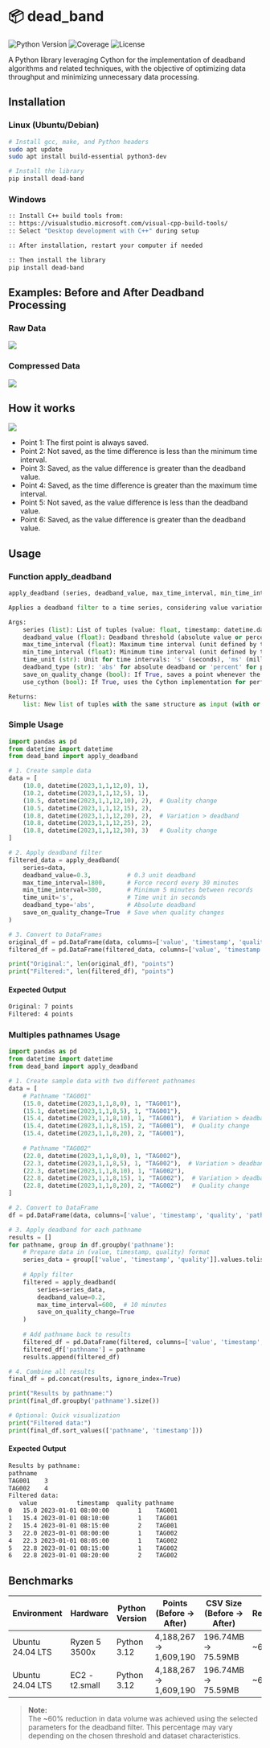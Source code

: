 # 📦 dead_band

![Python Version](https://img.shields.io/badge/python->=3.9,<4-blue.svg)
![Coverage](https://img.shields.io/badge/coverage-100.0%25-brightgreen.svg)
![License](https://img.shields.io/badge/license-MIT-green.svg)

A Python library leveraging Cython for the implementation of deadband algorithms and related techniques, with the objective of optimizing data throughput and minimizing unnecessary data processing.

## Installation

### Linux (Ubuntu/Debian)

```bash
# Install gcc, make, and Python headers
sudo apt update
sudo apt install build-essential python3-dev

# Install the library
pip install dead-band
```

### Windows
```bash
:: Install C++ build tools from:
:: https://visualstudio.microsoft.com/visual-cpp-build-tools/
:: Select "Desktop development with C++" during setup

:: After installation, restart your computer if needed

:: Then install the library
pip install dead-band
```

## Examples: Before and After Deadband Processing

### Raw Data
<img src="https://raw.githubusercontent.com/glaucofilho/dead_band/refs/heads/main/resources/png/plot.png" width="auto" height="auto">

### Compressed Data
<img src="https://raw.githubusercontent.com/glaucofilho/dead_band/refs/heads/main/resources/png/compressed_plot.png" width="auto" height="auto">

## How it works
<img src="https://raw.githubusercontent.com/glaucofilho/dead_band/refs/heads/main/resources/png/how_it_works.png" width="auto" height="auto">

* Point 1: The first point is always saved.
* Point 2: Not saved, as the time difference is less than the minimum time interval.
* Point 3: Saved, as the value difference is greater than the deadband value.
* Point 4: Saved, as the time difference is greater than the maximum time interval.
* Point 5: Not saved, as the value difference is less than the deadband value.
* Point 6: Saved, as the value difference is greater than the deadband value.

## Usage

### Function apply_deadband
```python
apply_deadband (series, deadband_value, max_time_interval, min_time_interval=0, time_unit='s', deadband_type='abs', save_on_quality_change=True, use_cython=True)

Applies a deadband filter to a time series, considering value variation, time intervals (in selectable units), and optional quality changes.

Args:
    series (list): List of tuples (value: float, timestamp: datetime.datetime, quality: Optional[int]). Quality can be omitted (value, timestamp) or included (value, timestamp, quality).
    deadband_value (float): Deadband threshold (absolute value or percentage, depending on deadband_type).
    max_time_interval (float): Maximum time interval (unit defined by time_unit) to force saving a new point.
    min_time_interval (float): Minimum time interval (unit defined by time_unit) to allow saving a new point even with small variation. Default is 0.
    time_unit (str): Unit for time intervals: 's' (seconds), 'ms' (milliseconds), or 'us' (microseconds). Default is 's'.
    deadband_type (str): 'abs' for absolute deadband or 'percent' for percentage-based deadband. Default is 'abs'.
    save_on_quality_change (bool): If True, saves a point whenever the quality changes compared to the last saved point. Only used when quality is provided in the series. Default is True.
    use_cython (bool): If True, uses the Cython implementation for performance. Default is True.

Returns:
    list: New list of tuples with the same structure as input (with or without quality) after applying the deadband filter.
```

### Simple Usage
```python
import pandas as pd
from datetime import datetime
from dead_band import apply_deadband

# 1. Create sample data
data = [
    (10.0, datetime(2023,1,1,12,0), 1),
    (10.2, datetime(2023,1,1,12,5), 1),
    (10.5, datetime(2023,1,1,12,10), 2),  # Quality change
    (10.5, datetime(2023,1,1,12,15), 2),
    (10.8, datetime(2023,1,1,12,20), 2),  # Variation > deadband
    (10.8, datetime(2023,1,1,12,25), 2),
    (10.8, datetime(2023,1,1,12,30), 3)   # Quality change
]

# 2. Apply deadband filter
filtered_data = apply_deadband(
    series=data,
    deadband_value=0.3,          # 0.3 unit deadband
    max_time_interval=1800,      # Force record every 30 minutes
    min_time_interval=300,       # Minimum 5 minutes between records
    time_unit='s',               # Time unit in seconds
    deadband_type='abs',         # Absolute deadband
    save_on_quality_change=True  # Save when quality changes
)

# 3. Convert to DataFrames
original_df = pd.DataFrame(data, columns=['value', 'timestamp', 'quality'])
filtered_df = pd.DataFrame(filtered_data, columns=['value', 'timestamp', 'quality'])

print("Original:", len(original_df), "points")
print("Filtered:", len(filtered_df), "points")
```
#### Expected Output
```bash
Original: 7 points
Filtered: 4 points
```

### Multiples pathnames Usage
```python
import pandas as pd
from datetime import datetime
from dead_band import apply_deadband

# 1. Create sample data with two different pathnames
data = [
    # Pathname "TAG001"
    (15.0, datetime(2023,1,1,8,0), 1, "TAG001"),
    (15.1, datetime(2023,1,1,8,5), 1, "TAG001"),
    (15.4, datetime(2023,1,1,8,10), 1, "TAG001"),  # Variation > deadband
    (15.4, datetime(2023,1,1,8,15), 2, "TAG001"),  # Quality change
    (15.4, datetime(2023,1,1,8,20), 2, "TAG001"),
    
    # Pathname "TAG002"
    (22.0, datetime(2023,1,1,8,0), 1, "TAG002"),
    (22.3, datetime(2023,1,1,8,5), 1, "TAG002"),  # Variation > deadband
    (22.3, datetime(2023,1,1,8,10), 1, "TAG002"),
    (22.8, datetime(2023,1,1,8,15), 1, "TAG002"),  # Variation > deadband
    (22.8, datetime(2023,1,1,8,20), 2, "TAG002")   # Quality change
]

# 2. Convert to DataFrame
df = pd.DataFrame(data, columns=['value', 'timestamp', 'quality', 'pathname'])

# 3. Apply deadband for each pathname
results = []
for pathname, group in df.groupby('pathname'):
    # Prepare data in (value, timestamp, quality) format
    series_data = group[['value', 'timestamp', 'quality']].values.tolist()
    
    # Apply filter
    filtered = apply_deadband(
        series=series_data,
        deadband_value=0.2,
        max_time_interval=600,  # 10 minutes
        save_on_quality_change=True
    )
    
    # Add pathname back to results
    filtered_df = pd.DataFrame(filtered, columns=['value', 'timestamp', 'quality'])
    filtered_df['pathname'] = pathname
    results.append(filtered_df)

# 4. Combine all results
final_df = pd.concat(results, ignore_index=True)

print("Results by pathname:")
print(final_df.groupby('pathname').size())

# Optional: Quick visualization
print("Filtered data:")
print(final_df.sort_values(['pathname', 'timestamp']))
```
#### Expected Output
```bash
Results by pathname:
pathname
TAG001    3
TAG002    4
Filtered data:
   value           timestamp  quality pathname
0   15.0 2023-01-01 08:00:00        1    TAG001
1   15.4 2023-01-01 08:10:00        1    TAG001
2   15.4 2023-01-01 08:15:00        2    TAG001
3   22.0 2023-01-01 08:00:00        1    TAG002
4   22.3 2023-01-01 08:05:00        1    TAG002
5   22.8 2023-01-01 08:15:00        1    TAG002
6   22.8 2023-01-01 08:20:00        2    TAG002
```


## Benchmarks

| Environment       | Hardware        | Python Version | Points (Before → After) | CSV Size (Before → After) | Reduction | Duration   |
|-------------------|-----------------|----------------|-----------------------------------|---------------------------|-----------|------------|
| Ubuntu 24.04 LTS  | Ryzen 5 3500x   | Python 3.12    | 4,188,267 → 1,609,190             | 196.74MB → 75.59MB        | ~60%      | 1.0708s    |
| Ubuntu 24.04 LTS  | EC2 - t2.small  | Python 3.12    | 4,188,267 → 1,609,190             | 196.74MB → 75.59MB        | ~60%      | 1.4055s    |

> **Note:**  
> The ~60% reduction in data volume was achieved using the selected parameters for the deadband filter. This percentage may vary depending on the chosen threshold and dataset characteristics.


